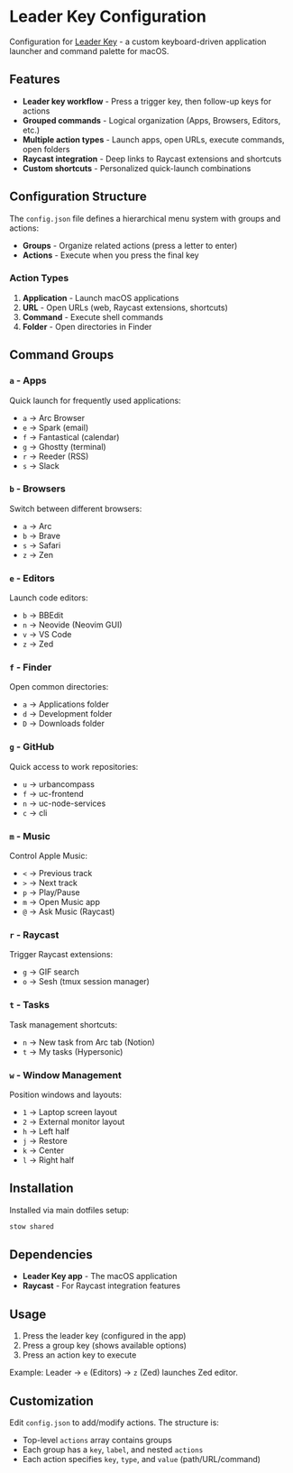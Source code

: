 # Leader Key Configuration

Configuration for [Leader Key](https://github.com/lwouis/leader-key) - a custom keyboard-driven application launcher and command palette for macOS.

## Features

- **Leader key workflow** - Press a trigger key, then follow-up keys for actions
- **Grouped commands** - Logical organization (Apps, Browsers, Editors, etc.)
- **Multiple action types** - Launch apps, open URLs, execute commands, open folders
- **Raycast integration** - Deep links to Raycast extensions and shortcuts
- **Custom shortcuts** - Personalized quick-launch combinations

## Configuration Structure

The `config.json` file defines a hierarchical menu system with groups and actions:
- **Groups** - Organize related actions (press a letter to enter)
- **Actions** - Execute when you press the final key

### Action Types

1. **Application** - Launch macOS applications
2. **URL** - Open URLs (web, Raycast extensions, shortcuts)
3. **Command** - Execute shell commands
4. **Folder** - Open directories in Finder

## Command Groups

### `a` - Apps
Quick launch for frequently used applications:
- `a` → Arc Browser
- `e` → Spark (email)
- `f` → Fantastical (calendar)
- `g` → Ghostty (terminal)
- `r` → Reeder (RSS)
- `s` → Slack

### `b` - Browsers
Switch between different browsers:
- `a` → Arc
- `b` → Brave
- `s` → Safari
- `z` → Zen

### `e` - Editors
Launch code editors:
- `b` → BBEdit
- `n` → Neovide (Neovim GUI)
- `v` → VS Code
- `z` → Zed

### `f` - Finder
Open common directories:
- `a` → Applications folder
- `d` → Development folder
- `D` → Downloads folder

### `g` - GitHub
Quick access to work repositories:
- `u` → urbancompass
- `f` → uc-frontend
- `n` → uc-node-services
- `c` → cli

### `m` - Music
Control Apple Music:
- `<` → Previous track
- `>` → Next track
- `p` → Play/Pause
- `m` → Open Music app
- `@` → Ask Music (Raycast)

### `r` - Raycast
Trigger Raycast extensions:
- `g` → GIF search
- `o` → Sesh (tmux session manager)

### `t` - Tasks
Task management shortcuts:
- `n` → New task from Arc tab (Notion)
- `t` → My tasks (Hypersonic)

### `w` - Window Management
Position windows and layouts:
- `1` → Laptop screen layout
- `2` → External monitor layout
- `h` → Left half
- `j` → Restore
- `k` → Center
- `l` → Right half

## Installation

Installed via main dotfiles setup:

```bash
stow shared
```

## Dependencies

- **Leader Key app** - The macOS application
- **Raycast** - For Raycast integration features

## Usage

1. Press the leader key (configured in the app)
2. Press a group key (shows available options)
3. Press an action key to execute

Example: Leader → `e` (Editors) → `z` (Zed) launches Zed editor.

## Customization

Edit `config.json` to add/modify actions. The structure is:
- Top-level `actions` array contains groups
- Each group has a `key`, `label`, and nested `actions`
- Each action specifies `key`, `type`, and `value` (path/URL/command)
